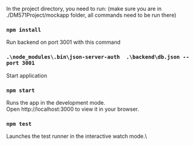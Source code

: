 In the project directory, you need to run:
(make sure you are in ./DM571Project/mockapp folder,
all commands need to be run there)


### `npm install`

Run backend on port 3001 with this command
### `.\node_modules\.bin\json-server-auth  .\backend\db.json --port 3001`

Start application
### `npm start`

Runs the app in the development mode.\
Open http://localhost:3000 to view it in your browser.

### `npm test`
Launches the test runner in the interactive watch mode.\
